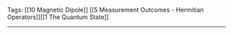 Tags: [[10 Magnetic Dipole]] [[5 Measurement Outcomes - Hermitian Operators]][[1 The Quantum State]]
___
